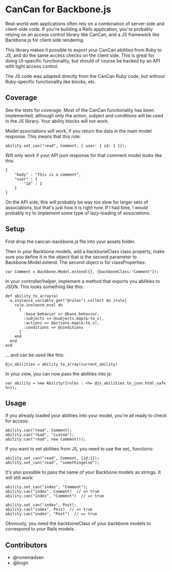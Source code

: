 CanCan for Backbone.js
======================

Real-world web applications often rely on a combination of server-side and client-side code. If you're building a Rails application, you're probably relying on an access control library like CanCan, and a JS framework like Backbone.js for client side rendering.

This library makes it possible to export your CanCan abilities from Ruby to JS, and do the same access checks on the client side. This is great for doing UI-specific functionality, but should of course be backed by an API with tight access control.

The JS code was adapted directly from the CanCan Ruby code, but without Ruby-specific functionality like blocks, etc.


Coverage
--------

See the tests for coverage. Most of the CanCan functionality has been implemented, although only the action, subject and conditions will be used in the JS library. Your ability blocks will not work.

Model associations will work, if you return the data in the main model response. This means that this rule:

```
ability.set_can("read", Comment, { user: { id: 1 }});
```

Will only work if your API json response for that comment model looks like this:

```
{
	"body" : "This is a comment",
	"user" : {
		"id" : 1
	}
}
```

On the API side, this will probably be way too slow for larger sets of associations, but that's just how it is right now. If I had time, I would probably try to implement some type of lazy-loading of associations.


Setup
-----

First drop the cancan-backbone.js file into your assets folder.

Then in your Backbone models, add a backboneClass class property, make sure you define it in the object that is the second parameter to Backbone.Model.extend. The second object is for classProperties:

```
var Comment = Backbone.Model.extend({}, {backboneClass:"Comment"});
```

In your controller/helper, implement a method that exports you abilities to JSON. This looks something like this:

```
def ability_to_array(a)
  a.instance_variable_get("@rules").collect do |rule| 
    rule.instance_eval do
      {
        :base_behavior => @base_behavior,
        :subjects => @subjects.map(&:to_s),
        :actions => @actions.map(&:to_s),
        :conditions => @conditions
      }
    end
  end
end
```

... and can be used like this:

```
@js_abilities = ability_to_array(current_ability)
```

In your view, you can now pass the abilities into js:

```
var ability = new Ability({rules : <%= @js_abilities.to_json.html_safe %>});
````

Usage
------------

If you already loaded your abilities into your model, you're all ready to check for access:

```
ability.can("read", Comment);
ability.can("read", "custom");
ability.can("read", new Comment());
```

If you want to set abilities from JS, you need to use the set_ functions:

```
ability.set_can("read", Comment, {id:1});
ability.set_can("read", "somethingelse");
```

It's also possible to pass the name of your Backbone models as strings. It will still work:

```
ability.set_can("index", "Comment");
ability.can("index", Comment)  // => true
ability.can("index", "Comment")  // => true

ability.set_can("index", Post);
ability.can("index", Post)  // => true
ability.can("index", "Post")  // => true
```

Obviously, you need the backboneClass of your backbone models to correspond to your Rails models.

Contributors
------------

- @runemadsen
- @bogn
